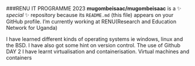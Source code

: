 ###RENU IT PROGRAMME 2023
**mugombeisaac/mugombeisaac** is a ✨ _special_ ✨ repository because its `README.md` (this file) appears on your GitHub profile.
 I’m currently working  at RENU(Research and Education Network for Uganda)

I have learned different kinds of operating systems ie windows, linux and the BSD.
I have also got some hint on version control. The use of Github
DAY 2
I have learnt virtualisation and containerisation. Virtual machines and containers
